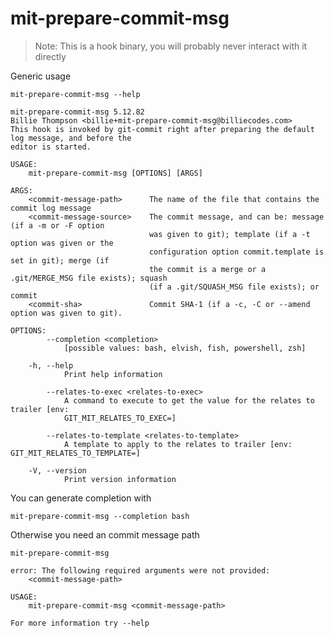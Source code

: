 # mit-prepare-commit-msg

> Note: This is a hook binary, you will probably never interact with it directly

Generic usage

``` shell,script(expected_exit_code=0)
mit-prepare-commit-msg --help
```

``` shell,verify(stream=stdout)
mit-prepare-commit-msg 5.12.82
Billie Thompson <billie+mit-prepare-commit-msg@billiecodes.com>
This hook is invoked by git-commit right after preparing the default log message, and before the
editor is started.

USAGE:
    mit-prepare-commit-msg [OPTIONS] [ARGS]

ARGS:
    <commit-message-path>      The name of the file that contains the commit log message
    <commit-message-source>    The commit message, and can be: message (if a -m or -F option
                               was given to git); template (if a -t option was given or the
                               configuration option commit.template is set in git); merge (if
                               the commit is a merge or a .git/MERGE_MSG file exists); squash
                               (if a .git/SQUASH_MSG file exists); or commit
    <commit-sha>               Commit SHA-1 (if a -c, -C or --amend option was given to git).

OPTIONS:
        --completion <completion>
            [possible values: bash, elvish, fish, powershell, zsh]

    -h, --help
            Print help information

        --relates-to-exec <relates-to-exec>
            A command to execute to get the value for the relates to trailer [env:
            GIT_MIT_RELATES_TO_EXEC=]

        --relates-to-template <relates-to-template>
            A template to apply to the relates to trailer [env: GIT_MIT_RELATES_TO_TEMPLATE=]

    -V, --version
            Print version information
```

You can generate completion with

``` shell,script(expected_exit_code=0)
mit-prepare-commit-msg --completion bash
```

Otherwise you need an commit message path

``` shell,script(expected_exit_code=2)
mit-prepare-commit-msg
```

``` shell,verify(stream=stderr)
error: The following required arguments were not provided:
    <commit-message-path>

USAGE:
    mit-prepare-commit-msg <commit-message-path>

For more information try --help
```


